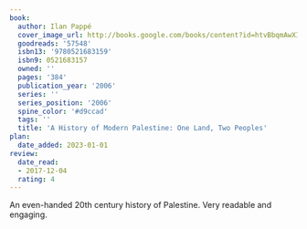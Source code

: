 ```yaml
---
book:
  author: Ilan Pappé
  cover_image_url: http://books.google.com/books/content?id=htvBbqmAwXIC&printsec=frontcover&img=1&zoom=1&edge=curl&source=gbs_api
  goodreads: '57548'
  isbn13: '9780521683159'
  isbn9: 0521683157
  owned: ''
  pages: '384'
  publication_year: '2006'
  series: ''
  series_position: '2006'
  spine_color: '#d9ccad'
  tags: ''
  title: 'A History of Modern Palestine: One Land, Two Peoples'
plan:
  date_added: 2023-01-01
review:
  date_read:
  - 2017-12-04
  rating: 4
---
```


An even-handed 20th century history of Palestine. Very readable and engaging.
